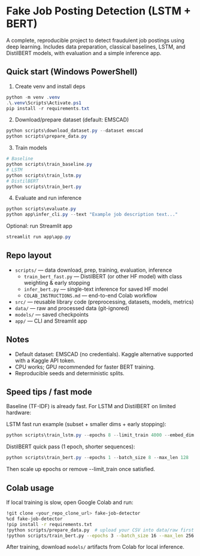 # Fake Job Posting Detection (LSTM + BERT)

A complete, reproducible project to detect fraudulent job postings using deep learning. Includes data preparation, classical baselines, LSTM, and DistilBERT models, with evaluation and a simple inference app.

## Quick start (Windows PowerShell)

1. Create venv and install deps

```powershell
python -m venv .venv
.\.venv\Scripts\Activate.ps1
pip install -r requirements.txt
```

2. Download/prepare dataset (default: EMSCAD)

```powershell
python scripts\download_dataset.py --dataset emscad
python scripts\prepare_data.py
```

3. Train models

```powershell
# Baseline
python scripts\train_baseline.py
# LSTM
python scripts\train_lstm.py
# DistilBERT
python scripts\train_bert.py
```

4. Evaluate and run inference

```powershell
python scripts\evaluate.py
python app\infer_cli.py --text "Example job description text..."
```

Optional: run Streamlit app

```powershell
streamlit run app\app.py
```

## Repo layout

- `scripts/` — data download, prep, training, evaluation, inference
	- `train_bert_fast.py` — DistilBERT (or other HF model) with class weighting & early stopping
	- `infer_bert.py` — single-text inference for saved HF model
	- `COLAB_INSTRUCTIONS.md` — end-to-end Colab workflow
- `src/` — reusable library code (preprocessing, datasets, models, metrics)
- `data/` — raw and processed data (git-ignored)
- `models/` — saved checkpoints
- `app/` — CLI and Streamlit app

## Notes

- Default dataset: EMSCAD (no credentials). Kaggle alternative supported with a Kaggle API token.
- CPU works; GPU recommended for faster BERT training.
- Reproducible seeds and deterministic splits.

## Speed tips / fast mode

Baseline (TF-IDF) is already fast. For LSTM and DistilBERT on limited hardware:

LSTM fast run example (subset + smaller dims + early stopping):

```powershell
python scripts\train_lstm.py --epochs 8 --limit_train 4000 --embed_dim 64 --hidden_dim 64 --target_metric f1 --early_stop_patience 2 --batch_size 128 --max_len 300
```

DistilBERT quick pass (1 epoch, shorter sequences):

```powershell
python scripts\train_bert.py --epochs 1 --batch_size 8 --max_len 128
```

Then scale up epochs or remove --limit_train once satisfied.

## Colab usage

If local training is slow, open Google Colab and run:

```bash
!git clone <your_repo_clone_url> fake-job-detector
%cd fake-job-detector
!pip install -r requirements.txt
!python scripts/prepare_data.py  # upload your CSV into data/raw first (Colab: use file browser)
!python scripts/train_bert.py --epochs 3 --batch_size 16 --max_len 256
```

After training, download `models/` artifacts from Colab for local inference.
